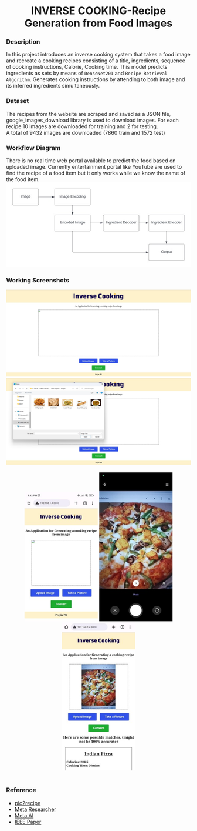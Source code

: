 <h1 align="center">INVERSE COOKING-Recipe Generation from Food Images</h1>

### Description
In this project introduces an inverse cooking system that takes a food image and recreate a cooking recipes consisting of a title, ingredients, sequence of cooking instructions, Calorie, Cooking time.
This model predicts ingredients as sets by means of `DenseNet201` and `Recipe Retrieval Algorithm`. Generates cooking instructions by attending to both image and its inferred ingredients simultaneously.


### Dataset
The recipes from the website are scraped and saved as a JSON file, google_images_download library is used to download images. For each recipe 10 images are downloaded for training and 2 for testing. </br>
A total of 9432 images are downloaded (7860 train and 1572 test)


### Workflow Diagram
There is no real time web portal available to predict the food based on uploaded image. Currently entertainment portal like YouTube are used to find the recipe of a food item but it  only works while we know the name of the food item. 
<img src = "https://github.com/prejin2310/Inverse-Cooking/blob/d686306472e671c7a65d4b4d07e0dc45f0aaba6c/Screenshots/work1.jpg" alt = "" width="700px"/>


### Working Screenshots
<div align="center">
  <img src = "https://github.com/prejin2310/Inverse-Cooking/blob/f1c2669526468a88e57682c5de087537e73743f7/Screenshots/home.jpg" alt = "" width="700px"/>
  <img src = "https://github.com/prejin2310/Inverse-Cooking/blob/f1c2669526468a88e57682c5de087537e73743f7/Screenshots/upload.jpg" alt = "" width="700px"/>
</div>
<br/>
<div align="center">
  <img src = "https://github.com/prejin2310/Inverse-Cooking/blob/f1c2669526468a88e57682c5de087537e73743f7/Screenshots/mobile.jpg" alt = "" width="200px"/>
  <img src = "https://github.com/prejin2310/Inverse-Cooking/blob/f1c2669526468a88e57682c5de087537e73743f7/Screenshots/cam.jpg" alt = "" width="200px"/>
  <img src = "https://github.com/prejin2310/Inverse-Cooking/blob/f1c2669526468a88e57682c5de087537e73743f7/Screenshots/outmobile.jpg" alt = "" width="200px"/>
</div>
<br/>

  
### Reference
- [pic2recipe](http://pic2recipe.csail.mit.edu/)
- [Meta Researcher](https://ai.facebook.com/blog/inverse-cooking/)
- [Meta AI](https://research.facebook.com/file/1033483384091768/Inverse-Cooking-Recipe-Generation-from-Food-Images.pdf)
- [IEEE Paper](https://ieeexplore.ieee.org/document/8953192)
